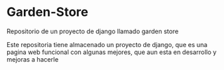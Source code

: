 # Garden-Store
Repositorio de un proyecto de django llamado garden store

Este repositoria tiene almacenado un proyecto de django, que es una pagina web funcional con algunas mejores, que aun esta en desarrollo y mejoras a hacerle
